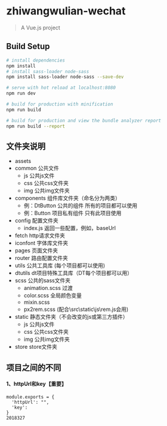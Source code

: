 # zhiwangwulian-wechat

> A Vue.js project

## Build Setup

``` bash
# install dependencies
npm install
# install sass-loader node-sass
npm install sass-loader node-sass --save-dev

# serve with hot reload at localhost:8080
npm run dev

# build for production with minification
npm run build

# build for production and view the bundle analyzer report
npm run build --report
```

## 文件夹说明
- assets 
- common 公共文件
  + js 公共js文件
  + css 公共css文件夹
  + img 公共img文件夹
- components  组件库文件夹（命名分为两类）
  + 例：DtButton  公共的组件 所有的项目都可以使用
  + 例：Button    项目私有组件 只有此项目使用
- config  配置文件夹
  + index.js 返回一些配置，例如，baseUrl
- fetch  http请求文件夹
- iconfont 字体库文件夹
- pages 页面文件夹
- router 路由配置文件夹
- utils 公共工具库 (每个项目都可以使用)
- dtutils dt项目特殊工具库（DT每个项目都可以用）
- scss 公共的sass文件夹
  + animation.scss 过渡
  + color.scss 全局颜色变量
  + mixin.scss
  + px2rem.scss (配合\src\static\js\rem.js会用)
- static 静态文件夹（不会改变的js或第三方插件）
  + js 公共js文件
  + css 公共css文件夹
  + img 公共img文件夹
- store store文件夹

## 项目之间的不同
#### 1、httpUrl和key【重要】

```
module.exports = {
  'httpUrl': "",
  'key':
}
2018327

```